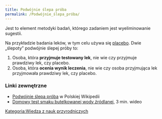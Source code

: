```yaml
---
title: Podwójnie ślepa próba
permalink: /Podwójnie_ślepa_próba/
---
```


Jest to element metodyki badań, którego zadaniem jest wyeliminowanie sugestii.

Na przykładzie badania leków, w tym celu używa się [placebo](/placebo "wikilink"). Dwie „ślepoty” podwójnie ślepej próby to:

1.  Osoba, która **przyjmuje testowany lek**, nie wie czy przyjmuje prawdziwy lek, czy placebo.
2.  Osoba, która **ocenia wynik leczenia**, nie wie czy osoba przyjmująca lek przyjmowała prawdziwy lek, czy placebo.

### Linki zewnętrzne

-   [Podwójnie ślepa próba](/wikipedia:Podwójnie_ślepa_próba "wikilink") w Polskiej Wikipedii
-   [Domowy test smaku butelkowanej wody źródlanej](http://www.youtube.com/watch?v=Y4cHRTjUMGA), 3 min. wideo

[Kategoria:Wiedza z nauk przyrodniczych](/Kategoria:Wiedza_z_nauk_przyrodniczych "wikilink")